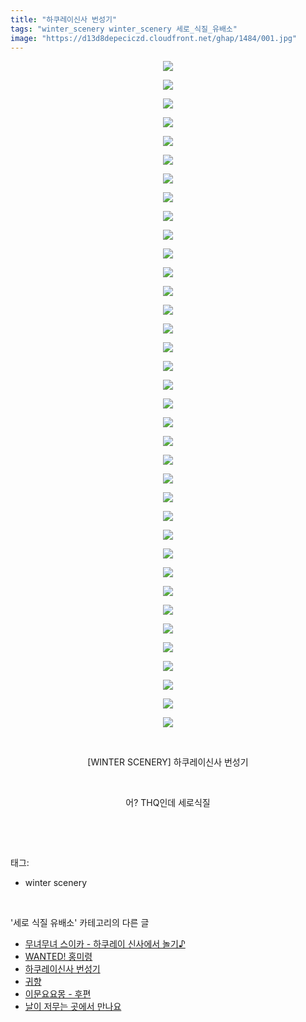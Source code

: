 ```yaml
---
title: "하쿠레이신사 번성기"
tags: "winter_scenery winter_scenery 세로_식질_유배소"
image: "https://d13d8depeciczd.cloudfront.net/ghap/1484/001.jpg"
---
```

<div class="article">
<p style="text-align: center; clear: none; float: none;"><img src="{{ site.imgserver12 }}/ghap/1484/001.jpg"/></p>
<p style="text-align: center; clear: none; float: none;"><img src="{{ site.imgserver12 }}/ghap/1484/002.jpg"/></p>
<p style="text-align: center; clear: none; float: none;"><img src="{{ site.imgserver12 }}/ghap/1484/003.jpg"/></p>
<p style="text-align: center; clear: none; float: none;"><img src="{{ site.imgserver12 }}/ghap/1484/004.jpg"/></p>
<p style="text-align: center; clear: none; float: none;"><img src="{{ site.imgserver12 }}/ghap/1484/005.jpg"/></p>
<p style="text-align: center; clear: none; float: none;"><img src="{{ site.imgserver12 }}/ghap/1484/006.jpg"/></p>
<p style="text-align: center; clear: none; float: none;"><img src="{{ site.imgserver12 }}/ghap/1484/007.jpg"/></p>
<p style="text-align: center; clear: none; float: none;"><img src="{{ site.imgserver12 }}/ghap/1484/008.jpg"/></p>
<p style="text-align: center; clear: none; float: none;"><img src="{{ site.imgserver12 }}/ghap/1484/009.jpg"/></p>
<p style="text-align: center; clear: none; float: none;"><img src="{{ site.imgserver12 }}/ghap/1484/010.jpg"/></p>
<p style="text-align: center; clear: none; float: none;"><img src="{{ site.imgserver12 }}/ghap/1484/011.jpg"/></p>
<p style="text-align: center; clear: none; float: none;"><img src="{{ site.imgserver12 }}/ghap/1484/012.jpg"/></p>
<p style="text-align: center; clear: none; float: none;"><img src="{{ site.imgserver12 }}/ghap/1484/013.jpg"/></p>
<p style="text-align: center; clear: none; float: none;"><img src="{{ site.imgserver12 }}/ghap/1484/014.jpg"/></p>
<p style="text-align: center; clear: none; float: none;"><img src="{{ site.imgserver12 }}/ghap/1484/015.jpg"/></p>
<p style="text-align: center; clear: none; float: none;"><img src="{{ site.imgserver12 }}/ghap/1484/016.jpg"/></p>
<p style="text-align: center; clear: none; float: none;"><img src="{{ site.imgserver12 }}/ghap/1484/017.jpg"/></p>
<p style="text-align: center; clear: none; float: none;"><img src="{{ site.imgserver12 }}/ghap/1484/018.jpg"/></p>
<p style="text-align: center; clear: none; float: none;"><img src="{{ site.imgserver12 }}/ghap/1484/019.jpg"/></p>
<p style="text-align: center; clear: none; float: none;"><img src="{{ site.imgserver12 }}/ghap/1484/020.jpg"/></p>
<p style="text-align: center; clear: none; float: none;"><img src="{{ site.imgserver12 }}/ghap/1484/021.jpg"/></p>
<p style="text-align: center; clear: none; float: none;"><img src="{{ site.imgserver12 }}/ghap/1484/022.jpg"/></p>
<p style="text-align: center; clear: none; float: none;"><img src="{{ site.imgserver12 }}/ghap/1484/023.jpg"/></p>
<p style="text-align: center; clear: none; float: none;"><img src="{{ site.imgserver12 }}/ghap/1484/024.jpg"/></p>
<p style="text-align: center; clear: none; float: none;"><img src="{{ site.imgserver12 }}/ghap/1484/025.jpg"/></p>
<p style="text-align: center; clear: none; float: none;"><img src="{{ site.imgserver12 }}/ghap/1484/026.jpg"/></p>
<p style="text-align: center; clear: none; float: none;"><img src="{{ site.imgserver12 }}/ghap/1484/027.jpg"/></p>
<p style="text-align: center; clear: none; float: none;"><img src="{{ site.imgserver12 }}/ghap/1484/028.jpg"/></p>
<p style="text-align: center; clear: none; float: none;"><img src="{{ site.imgserver12 }}/ghap/1484/029.jpg"/></p>
<p style="text-align: center; clear: none; float: none;"><img src="{{ site.imgserver12 }}/ghap/1484/030.jpg"/></p>
<p style="text-align: center; clear: none; float: none;"><img src="{{ site.imgserver12 }}/ghap/1484/031.jpg"/></p>
<p style="text-align: center; clear: none; float: none;"><img src="{{ site.imgserver12 }}/ghap/1484/032.jpg"/></p>
<p style="text-align: center; clear: none; float: none;"><img src="{{ site.imgserver12 }}/ghap/1484/033.jpg"/></p>
<p style="text-align: center; clear: none; float: none;"><img src="{{ site.imgserver12 }}/ghap/1484/034.jpg"/></p>
<p style="text-align: center; clear: none; float: none;"><img src="{{ site.imgserver12 }}/ghap/1484/035.jpg"/></p>
<p style="text-align: center; clear: none; float: none;"><img src="{{ site.imgserver12 }}/ghap/1484/036.jpg"/></p>
<p style="text-align: center; clear: none; float: none;"><br/></p>
<p style="text-align: center; clear: none; float: none;">[WINTER SCENERY] 하쿠레이신사 번성기</p>
<p style="text-align: center; clear: none; float: none;"><br/></p>
<p style="text-align: center; clear: none; float: none;">어? THQ인데 세로식질</p>
<p><br/></p>
</div><br/>
<div class="tagTrail">
<p>태그: </p>
<ul>
<li>winter scenery</li>
</ul>
</div><br/>
<div class="another">
<p>'세로 식질 유배소' 카테고리의 다른 글</p>
<ul>
<li><a href="/ghap_1518">무녀무녀 스이카 - 하쿠레이 신사에서 놀기♪</a></li>
<li><a href="/ghap_1499">WANTED! 홍미령</a></li>
<li><a href="/ghap_1484">하쿠레이신사 번성기</a></li>
<li><a href="/ghap_1480">귀향</a></li>
<li><a href="/ghap_1463">이문요요몽 - 후편</a></li>
<li><a href="/ghap_1447">날이 저무는 곳에서 만나요</a></li>
</ul>
</div><br/>
<div class="cb_module cb_fluid">
<div class="cb_wrt cb_profile">
</div><!-- commentList close -->
</div><br/>
